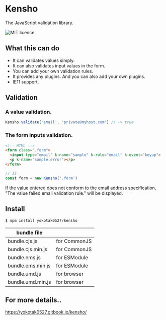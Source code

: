 # Kensho

The JavaScript validation library.

![MIT licence](https://img.shields.io/badge/licence-MIT-brightgreen.svg)

## What this can do

- It can validates values simply.
- It can also validates input values in the form.
- You can add your own validation rules.
- It provides any plugins. And you can also add your own plugins.
- IE11 support.

## Validation

### A value validation.

```js
Kensho.validate('email', 'private@myhost.com') // -> true
```

### The form inputs validation.

```html
<!-- HTML -->
<form class=".form">
  <input type="email" k-name="sample" k-rule="email" k-event="keyup">
  <p k-name="sample.error"></p>
</form>
```

```js
// JS
const form = new Kensho('.form')
```

If the value entered does not conform to the email address specification, "The value failed email validation rule." will be displayed.

## Install

```bash
$ npm install yokotak0527/kensho
```

| bundle file       |              |
|-------------------|--------------|
| bundle.cjs.js     | for CommonJS |
| bundle.cjs.min.js | for CommonJS |
| bundle.ems.js     | for ESModule |
| bundle.ems.min.js | for ESModule |
| bundle.umd.js     | for browser  |
| bundle.umd.min.js | for browser  |

## For more details..

https://yokotak0527.gitbook.io/kensho/
